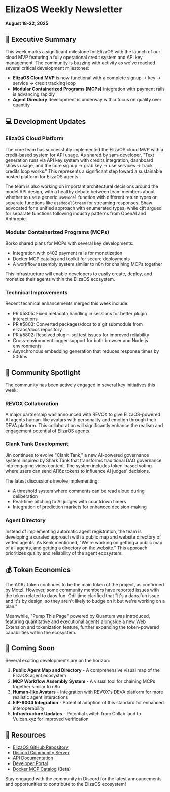 # ElizaOS Weekly Newsletter
**August 18-22, 2025**

## 🚀 Executive Summary

This week marks a significant milestone for ElizaOS with the launch of our cloud MVP featuring a fully operational credit system and API key management. The community is buzzing with activity as we've reached several critical development milestones:

- **ElizaOS Cloud MVP** is now functional with a complete signup → key → service → credit tracking loop
- **Modular Containerized Programs (MCPs)** integration with payment rails is advancing rapidly
- **Agent Directory** development is underway with a focus on quality over quantity

## 💻 Development Updates

### ElizaOS Cloud Platform
The core team has successfully implemented the ElizaOS cloud MVP with a credit-based system for API usage. As shared by sam-developer, "Text generation runs via API key system with credits integration, dashboard shows usage, and the core signup → grab key → use services → track credits loop works." This represents a significant step toward a sustainable hosted platform for ElizaOS agents.

The team is also working on important architectural decisions around the model API design, with a healthy debate between team members about whether to use a generic `useModel` function with different return types or separate functions like `useModelStream` for streaming responses. Shaw advocated for a unified approach with enumerated types, while cjft argued for separate functions following industry patterns from OpenAI and Anthropic.

### Modular Containerized Programs (MCPs)
Borko shared plans for MCPs with several key developments:
- Integration with x402 payment rails for monetization
- Docker MCP catalog and toolkit for secure deployments
- A workflow assembly system similar to n8n for chaining MCPs together

This infrastructure will enable developers to easily create, deploy, and monetize their agents within the ElizaOS ecosystem.

### Technical Improvements
Recent technical enhancements merged this week include:
- PR #5805: Fixed metadata handling in sessions for better plugin interactions
- PR #5803: Converted packages/docs to a git submodule from elizaos/docs repository
- PR #5802: Resolved plugin-sql test issues for improved reliability
- Cross-environment logger support for both browser and Node.js environments
- Asynchronous embedding generation that reduces response times by 500ms

## 🌟 Community Spotlight

The community has been actively engaged in several key initiatives this week:

### REVOX Collaboration
A major partnership was announced with REVOX to give ElizaOS-powered AI agents human-like avatars with personality and emotion through their DEVA platform. This collaboration will significantly enhance the realism and engagement potential of ElizaOS agents.

### Clank Tank Development
Jin continues to evolve "Clank Tank," a new AI-powered governance system inspired by Shark Tank that transforms traditional DAO governance into engaging video content. The system includes token-based voting where users can send AI16z tokens to influence AI judges' decisions.

The latest discussions involve implementing:
- A threshold system where comments can be read aloud during deliberation
- Real-time pitching to AI judges with countdown timers
- Integration of prediction markets for enhanced decision-making

### Agent Directory
Instead of implementing automatic agent registration, the team is developing a curated approach with a public map and website directory of vetted agents. As Kenk mentioned, "We're working on getting a public map of all agents, and getting a directory on the website." This approach prioritizes quality and reliability of the agent ecosystem.

## 💰 Token Economics

The AI16z token continues to be the main token of the project, as confirmed by Motzl. However, some community members have reported issues with the token related to daos.fun. Odilitime clarified that "It's a daos.fun issue and it's by design, so they aren't likely to budge on it but we're working on a plan."

Meanwhile, "Pump This Page" powered by Quantum was introduced, featuring quantitative and executional agents alongside a new Web Extension and tokenization feature, further expanding the token-powered capabilities within the ecosystem.

## 🔮 Coming Soon

Several exciting developments are on the horizon:

1. **Public Agent Map and Directory** - A comprehensive visual map of the ElizaOS agent ecosystem
2. **MCP Workflow Assembly System** - A visual tool for chaining MCPs together similar to n8n
3. **Human-like Avatars** - Integration with REVOX's DEVA platform for more realistic agent interactions
4. **EIP-8004 Integration** - Potential adoption of this standard for enhanced interoperability
5. **Infrastructure Updates** - Potential switch from Collab.land to Vulcan.xyz for improved verification

## 🔗 Resources

- [ElizaOS GitHub Repository](https://github.com/elizaOS/eliza)
- [Discord Community Server](https://discord.gg/elizaos)
- [API Documentation](https://docs.elizaos.com/api)
- [Developer Portal](https://developer.elizaos.com)
- [Docker MCP Catalog](https://mcp.elizaos.com) (Beta)

Stay engaged with the community in Discord for the latest announcements and opportunities to contribute to the ElizaOS ecosystem!